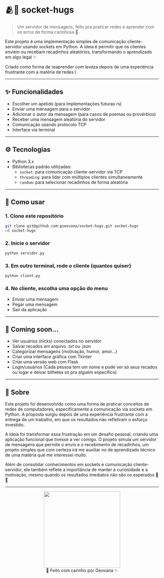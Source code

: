 # 🫂💌 socket-hugs

> Um servidor de mensagens, feito pra praticar redes e aprender com os erros de forma carinhosa 💟 

Este projeto é uma implementação simples de comunicação cliente-servidor usando sockets em Python. A ideia é permitir que os clientes enviem ou recebam recadinhos aleatórios, transformando o aprendizado em algo legal ✨

Criado como forma de reaprender com leveza depois de uma experiência frustrante com a matéria de redes I.

---

## ✨ Funcionalidades

- Escolher um apelido (para implementações futuras rs)
- Enviar uma mensagem para o servidor
- Adicionar o autor da mensagem (para casos de poemas ou provérbios)
- Receber uma mensagem aleatória do servidor
- Comunicação usando protocolo TCP
- Interface via terminal 

---

## ⚙️ Tecnologias

- Python 3.x
- Bibliotecas padrão utilizadas:
  - `socket`: para comunicação cliente-servidor via TCP
  - `threading`: para lidar com múltiplos clientes simultaneamente
  - `random`: para selecionar recadinhos de forma aleatória


---

## 🚀 Como usar

### 1. Clone este repositório

```bash
git clone git@github.com:gseovana/socket-hugs.git socket-hugs
cd socket-hugs
```

### 2. Inicie o servidor
```bash
python servidor.py
```

### 3. Em outro terminal, rode o cliente (quantos quiser)
```bash
python client.py
```

### 4. No cliente, escolha uma opção do menu
- Enviar uma mensagem
- Pegar uma mensagem
- Sair da aplicação

---

## 🌱 Coming soon...
- Ver usuários (nicks) conectados no servidor
- Salvar recados em arquivo .txt ou .json
- Categorizar mensagens (motivação, humor, amor…)
- Criar uma interface gráfica com Tkinter
- Criar uma versão web com Flask
- Login/usuários (Cada pessoa tem um nome e pode ver só seus recados ou logar e deixar bilhetes só pra alguém específico)

--- 

## 💖 Sobre
Este projeto foi desenvolvido como uma forma de praticar conceitos de redes de computadores, especificamente a comunicação via sockets em Python. A proposta surgiu depois de uma experiência frustrante com a entrega de um trabalho, em que os resultados não refletiram o esforço investido.

A ideia foi transformar essa frustração em um desafio pessoal, criando uma aplicação funcional que tivesse a ver comigo. O projeto simula um servidor de mensagens que permite o envio e o recebimento de recadinhos, um projeto simples que com certeza irá me auxiliar no de aprendizado técnico de uma matéria que me interessei muito.

Além de consolidar conhecimentos em sockets e comunicação cliente-servidor, ele também reflete a importância de manter a curiosidade e a motivação, mesmo quando os resultados imediatos não são os esperados 💪😼

---

<p align="center">
  <img src="https://media2.giphy.com/media/v1.Y2lkPTc5MGI3NjExZGxpY3ZyeHgzYWc0dGJpcnI3NTZhM3Qwa3JqamdsbTczcXE4YXF0NyZlcD12MV9pbnRlcm5hbF9naWZfYnlfaWQmY3Q9Zw/IbI0H8ie0rUMohFMbP/giphy.gif" width="250"/><br/>
  📌 Feito com carinho por Geovana ✨
</p>
